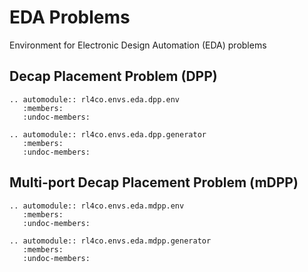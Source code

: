 # EDA Problems
Environment for Electronic Design Automation (EDA) problems

## Decap Placement Problem (DPP)

```{eval-rst}
.. automodule:: rl4co.envs.eda.dpp.env
   :members:
   :undoc-members:
```

```{eval-rst}
.. automodule:: rl4co.envs.eda.dpp.generator
   :members:
   :undoc-members:
```

## Multi-port Decap Placement Problem (mDPP)

```{eval-rst}
.. automodule:: rl4co.envs.eda.mdpp.env
   :members:
   :undoc-members:
```

```{eval-rst}
.. automodule:: rl4co.envs.eda.mdpp.generator
   :members:
   :undoc-members:
```
